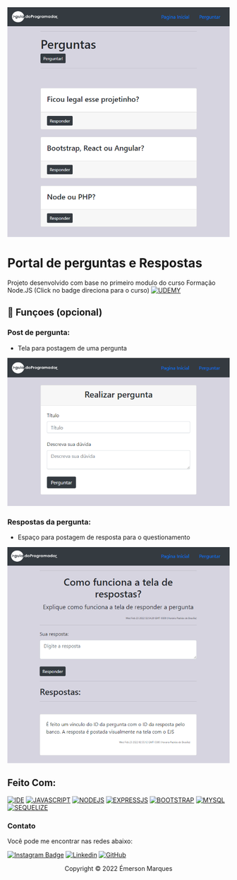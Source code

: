 <img src="/public/img/readme-repository/tela-principal.png" alt="Tela inicial">

# Portal de perguntas e Respostas

Projeto desenvolvido com base no primeiro modulo do curso Formação Node.JS (Click no badge direciona para o curso)
[![UDEMY](https://img.shields.io/badge/Udemy-A435F0?style=for-the-badge&logo=Udemy&logoColor=white)](https://www.udemy.com/course/formacao-nodejs/)

## 🔧 Funçoes (opcional)

### Post de pergunta:
- Tela para postagem de uma pergunta
<img src="/public/img/readme-repository/realizar-pergunta.png" alt="Tela de pergunta">

### Respostas da pergunta:
- Espaço para postagem de resposta para o questionamento
<img src="/public/img/readme-repository/postar-resposta.png" alt="Tela de resposta">

## Feito Com:
[![IDE](https://img.shields.io/badge/Visual_studio_code-0078D4?style=for-the-badge&logo=visual%20studio%20code&logoColor=white)](https://code.visualstudio.com/)
[![JAVASCRIPT](https://img.shields.io/badge/JavaScript-F7DF1E?style=for-the-badge&logo=javascript&logoColor=black)](https://developer.mozilla.org/pt-BR/docs/Web/JavaScript)
[![NODEJS](https://img.shields.io/badge/Node.js-43853D?style=for-the-badge&logo=node.js&logoColor=white)](https://nodejs.org/en/)
[![EXPRESSJS](https://img.shields.io/badge/express.js-%23404d59.svg?style=for-the-badge&logo=express&logoColor=%2361DAFB)](https://expressjs.com/pt-br/)
[![BOOTSTRAP](https://img.shields.io/badge/Bootstrap-563D7C?style=for-the-badge&logo=bootstrap&logoColor=white)](https://getbootstrap.com)
[![MYSQL](https://img.shields.io/badge/MySQL-00000F?style=for-the-badge&logo=mysql&logoColor=white)](https://getbootstrap.com)
[![SEQUELIZE](https://img.shields.io/badge/Sequelize-52B0E7?style=for-the-badge&logo=Sequelize&logoColor=white)](https://sequelize.org)


### Contato

Você pode me encontrar nas redes abaixo: 

[![Instagram Badge](https://img.shields.io/badge/Instagram-E4405F?style=for-the-badge&logo=instagram&logoColor=white)](https://www.instagram.com/_cordeiroe/)
[![Linkedin](https://img.shields.io/badge/LinkedIn-0077B5?style=for-the-badge&logo=linkedin&logoColor=white)](https://www.linkedin.com/in/cordeiroe/)
[![GitHub](https://img.shields.io/badge/github-%23121011.svg?style=for-the-badge&logo=github&logoColor=white)](https://github.com/cordeiroe)


<p align="center">Copyright © 2022 Émerson Marques</p>
